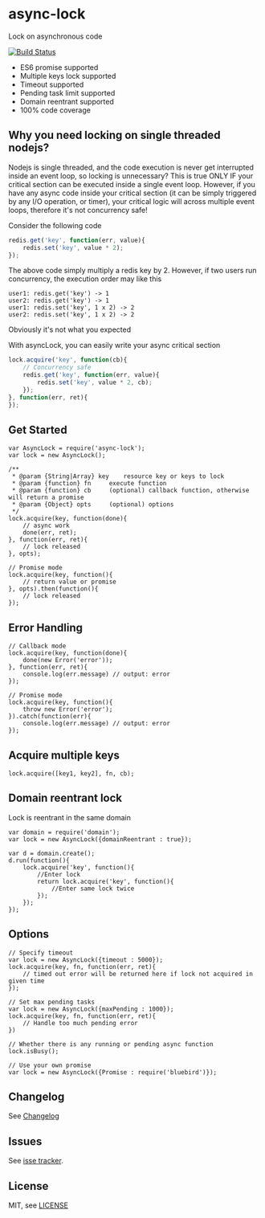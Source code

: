 # async-lock

Lock on asynchronous code

[![Build Status](https://travis-ci.org/rogierschouten/async-lock.svg?branch=master)](https://travis-ci.org/rogierschouten/async-lock)

* ES6 promise supported
* Multiple keys lock supported
* Timeout supported
* Pending task limit supported
* Domain reentrant supported
* 100% code coverage

## Why you need locking on single threaded nodejs?

Nodejs is single threaded, and the code execution is never get interrupted inside an event loop, so locking is unnecessary? This is true ONLY IF your critical section can be executed inside a single event loop.
However, if you have any async code inside your critical section (it can be simply triggered by any I/O operation, or timer), your critical logic will across multiple event loops, therefore it's not concurrency safe!

Consider the following code
```js
redis.get('key', function(err, value){
	redis.set('key', value * 2);
});
```
The above code simply multiply a redis key by 2.
However, if two users run concurrency, the execution order may like this
```
user1: redis.get('key') -> 1
user2: redis.get('key') -> 1
user1: redis.set('key', 1 x 2) -> 2
user2: redis.set('key', 1 x 2) -> 2
```
Obviously it's not what you expected


With asyncLock, you can easily write your async critical section
```js
lock.acquire('key', function(cb){
	// Concurrency safe
	redis.get('key', function(err, value){
		redis.set('key', value * 2, cb);
	});
}, function(err, ret){
});
```

## Get Started

```
var AsyncLock = require('async-lock');
var lock = new AsyncLock();

/**
 * @param {String|Array} key 	resource key or keys to lock
 * @param {function} fn 	execute function
 * @param {function} cb 	(optional) callback function, otherwise will return a promise
 * @param {Object} opts 	(optional) options
 */
lock.acquire(key, function(done){
	// async work
	done(err, ret);
}, function(err, ret){
	// lock released
}, opts);

// Promise mode
lock.acquire(key, function(){
	// return value or promise
}, opts).then(function(){
	// lock released
});
```

## Error Handling

```
// Callback mode
lock.acquire(key, function(done){
	done(new Error('error'));
}, function(err, ret){
	console.log(err.message) // output: error
});

// Promise mode
lock.acquire(key, function(){
	throw new Error('error');
}).catch(function(err){
	console.log(err.message) // output: error
});
```

## Acquire multiple keys

```
lock.acquire([key1, key2], fn, cb);
```

## Domain reentrant lock

Lock is reentrant in the same domain

```
var domain = require('domain');
var lock = new AsyncLock({domainReentrant : true});

var d = domain.create();
d.run(function(){
	lock.acquire('key', function(){
		//Enter lock
		return lock.acquire('key', function(){
			//Enter same lock twice
		});
	});
});
```

## Options

```
// Specify timeout
var lock = new AsyncLock({timeout : 5000});
lock.acquire(key, fn, function(err, ret){
	// timed out error will be returned here if lock not acquired in given time
});

// Set max pending tasks
var lock = new AsyncLock({maxPending : 1000});
lock.acquire(key, fn, function(err, ret){
	// Handle too much pending error
})

// Whether there is any running or pending async function
lock.isBusy();

// Use your own promise
var lock = new AsyncLock({Promise : require('bluebird')});
```

## Changelog

See [Changelog](./History.md)

## Issues

See [isse tracker](https://github.com/rogierschouten/async-lock/issues).

## License

MIT, see [LICENSE](./LICENSE)
